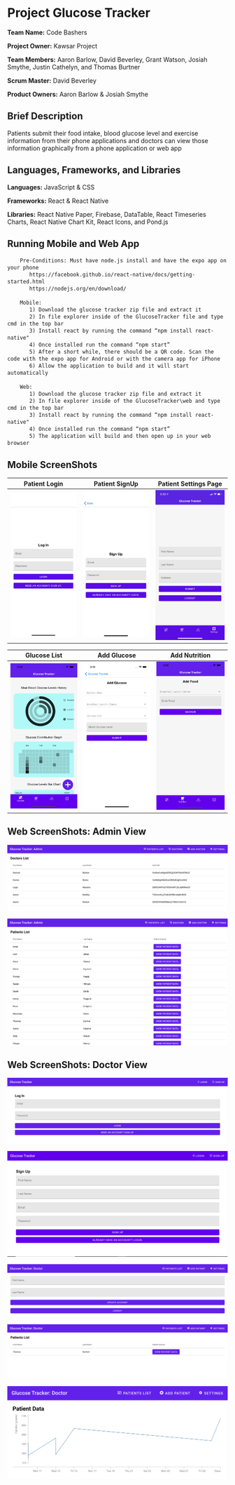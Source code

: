 # Project Glucose Tracker
**Team Name:** Code Bashers

**Project Owner:** Kawsar Project

**Team Members:** Aaron Barlow, David Beverley, Grant Watson, Josiah Smythe, Justin Cathelyn, and Thomas Burtner

**Scrum Master:** David Beverley

**Product Owners:** Aaron Barlow & Josiah Smythe

## Brief Description
Patients submit their food intake, blood glucose level and exercise information from their phone applications and doctors can view those information graphically from a phone application or web app


## Languages, Frameworks, and Libraries
**Languages:** JavaScript & CSS

**Frameworks:** React & React Native

**Libraries:** React Native Paper, Firebase, DataTable, React Timeseries Charts, React Native Chart Kit, React Icons, and Pond.js

## Running Mobile and Web App
		Pre-Conditions: Must have node.js install and have the expo app on your phone
		   https://facebook.github.io/react-native/docs/getting-started.html
		   https://nodejs.org/en/download/

		Mobile:
		   1) Download the glucose tracker zip file and extract it
		   2) In file explorer inside of the GlucoseTracker file and type cmd in the top bar
		   3) Install react by running the command “npm install react-native"
		   4) Once installed run the command “npm start”
		   5) After a short while, there should be a QR code. Scan the code with the expo app for Android or with the camera app for iPhone
		   6) Allow the application to build and it will start automatically

		Web:
		   1) Download the glucose tracker zip file and extract it
		   2) In file explorer inside of the GlucoseTracker\web and type cmd in the top bar
		   3) Install react by running the command “npm install react-native"
		   4) Once installed run the command “npm start”
		   5) The application will build and then open up in your web browser

## Mobile ScreenShots
Patient Login             |  Patient SignUp							|  Patient Settings Page
:-------------------------:|:-------------------------:|:-------------------------:
![](screenshots/mobile/PatientLogin.jpg)  |  ![](screenshots/mobile/PatientSignUp.jpg) | ![](screenshots/mobile/PatientSettings.jpg)

Glucose List             | Add Glucose							|  Add Nutrition
:-------------------------:|:-------------------------:|:-------------------------:
![](screenshots/mobile/glucoseList.png)  |  ![](screenshots/mobile/addGlucose.png) | ![](screenshots/mobile/addNutrition.png)

## Web ScreenShots: Admin View
![doctor list](screenshots/web/doctorsList.png)

![all patients](screenshots/web/allPatients.png)

## Web ScreenShots: Doctor View
![web login](screenshots/web/login.png)

![web signup](screenshots/web/WebSignUp.PNG)

![settings](screenshots/web/settingsPage.png)

![patient list](screenshots/web/patientList.png)

![patient data](screenshots/web/patientData.png)
